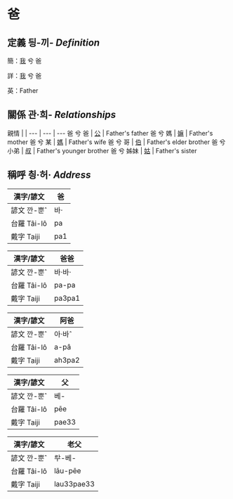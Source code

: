 # 爸
## 定義 딍-끼- _Definition_
簡：[我](member1.md) 兮 爸

詳：[我](member1.md) 兮 爸

英：Father

## 關係 관·희- _Relationships_

親情 | | 
--- | --- | --- 
爸 兮 爸 | [公](member8.md) | Father's father
爸 兮 媽 | [嫲](member9.md) | Father's mother
爸 兮 某 | [媽](member3.md) | Father's wife
爸 兮 哥 | [伯](member10.md) | Father's elder brother
爸 兮 小弟 | [叔](member11.md) | Father's younger brother
爸 兮 姊妹 | [姑](member12.md) | Father's sister


## 稱呼 칑·허· _Address_

漢字/諺文 | 爸
--- | ---
諺文 깐-뿐ˆ | 바·
台羅 Tâi-lô | pa
戴字 Taiji | pa1


漢字/諺文 | 爸爸
--- | ---
諺文 깐-뿐ˆ | 바·바·
台羅 Tâi-lô | pa-pa
戴字 Taiji | pa3pa1


漢字/諺文 | 阿爸
--- | ---
諺文 깐-뿐ˆ | 아·바ˆ
台羅 Tâi-lô | a-pâ
戴字 Taiji | ah3pa2


漢字/諺文 | 父
--- | ---
諺文 깐-뿐ˆ | 베-
台羅 Tâi-lô | pēe
戴字 Taiji | pae33


漢字/諺文 | 老父
--- | ---
諺文 깐-뿐ˆ | ᄅᅷ-베-
台羅 Tâi-lô | lāu-pēe
戴字 Taiji | lau33pae33


